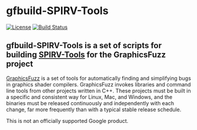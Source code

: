 # gfbuild-SPIRV-Tools

[![License](https://img.shields.io/badge/License-Apache%202.0-blue.svg)](https://opensource.org/licenses/Apache-2.0)
[![Build Status](https://travis-ci.org/google/bugfbuild-SPIRV-Tools.svg?branch=master)](https://travis-ci.org/google/gfbuild-SPIRV-Tools)


## gfbuild-SPIRV-Tools is a set of scripts for building [SPIRV-Tools](https://github.com/KhronosGroup/SPIRV-Tools) for the GraphicsFuzz project

[GraphicsFuzz](https://github.com/google/graphicsfuzz) is a set of tools for automatically finding and simplifying bugs in graphics shader compilers. GraphicsFuzz invokes libraries and command line tools from other projects written in C++. These projects must be built in a specific and consistent way for Linux, Mac, and Windows, and the binaries must be released continuously and independently with each change, far more frequently than with a typical stable release schedule.

This is not an officially supported Google product.
